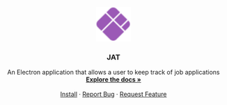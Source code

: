 <div align="center">
  <a href="https://github.com/josejpd3/JAT">
    <img src="./src/logo1.png" alt="Logo" width="80" height="80">
  </a>

<h3 align="center">JAT</h3>

  <p align="center">
    An Electron application that allows a user to keep track of job applications <br />
    <a href="https://github.com/josejpd3/JAT"><strong>Explore the docs »</strong></a>
    <br />
    <br />
    <a href="https://github.com/josejpd3/JAT/">Install</a>
    ·
    <a href="https://github.com/josejpd3/JAT/issues">Report Bug</a>
    ·
    <a href="https://github.com/josejpd3/JAT/issues">Request Feature</a>
  </p>
</div>